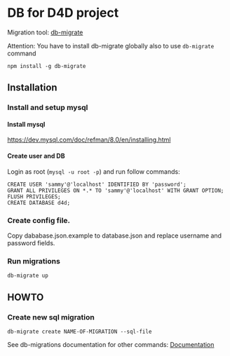 # DB for D4D project

Migration tool: [db-migrate](https://db-migrate.readthedocs.io/)


Attention:
You have to install db-migrate globally also to use `db-migrate` command
```
npm install -g db-migrate
```


## Installation


### Install and setup mysql

#### Install mysql

https://dev.mysql.com/doc/refman/8.0/en/installing.html


#### Create user and DB


Login as root (`mysql -u root -p`) and run follow commands:

```
CREATE USER 'sammy'@'localhost' IDENTIFIED BY 'password';
GRANT ALL PRIVILEGES ON *.* TO 'sammy'@'localhost' WITH GRANT OPTION;
FLUSH PRIVILEGES;
CREATE DATABASE d4d;

```

### Create config file.

Copy dababase.json.example to database.json and replace username and password fields.

### Run migrations

```
db-migrate up
```


## HOWTO


### Create new sql migration


```
db-migrate create NAME-OF-MIGRATION --sql-file
```


See db-migrations documentation for other commands: [Documentation](https://db-migrate.readthedocs.io/en/latest/Getting%20Started/commands/)
